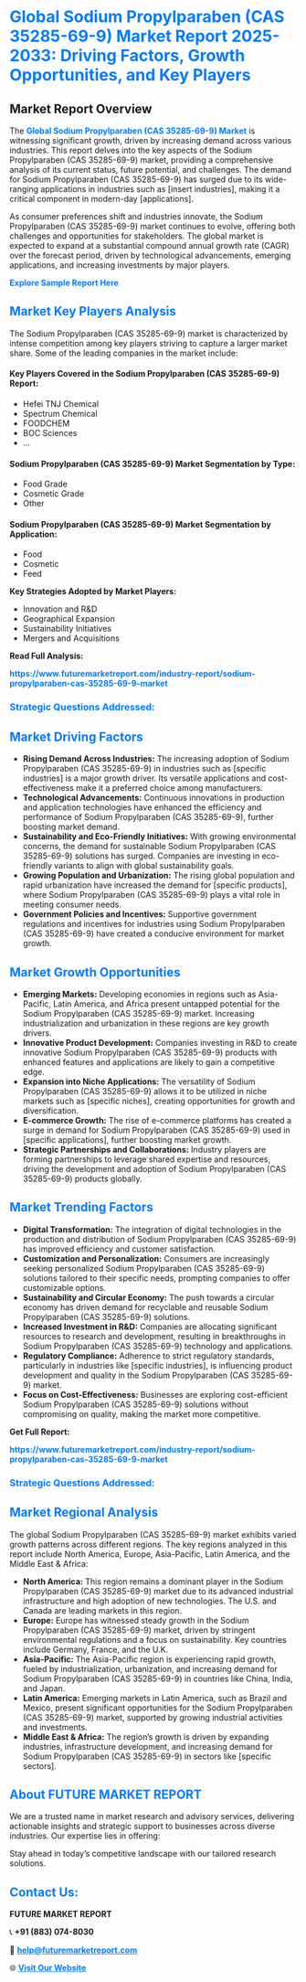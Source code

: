 <h1 style="color: #007BFF;">Global Sodium Propylparaben (CAS 35285-69-9) Market Report 2025-2033: Driving Factors, Growth Opportunities, and Key Players</h1>

<section id="overview">
<h2>Market Report Overview</h2>
<p>The <a href="https://www.futuremarketreport.com/industry-report/sodium-propylparaben-cas-35285-69-9-market" style="color: #007BFF; text-decoration: none;"><strong>Global Sodium Propylparaben (CAS 35285-69-9) Market</strong></a> is witnessing significant growth, driven by increasing demand across various industries. This report delves into the key aspects of the Sodium Propylparaben (CAS 35285-69-9) market, providing a comprehensive analysis of its current status, future potential, and challenges. The demand for Sodium Propylparaben (CAS 35285-69-9) has surged due to its wide-ranging applications in industries such as [insert industries], making it a critical component in modern-day [applications].</p>
<p>As consumer preferences shift and industries innovate, the Sodium Propylparaben (CAS 35285-69-9) market continues to evolve, offering both challenges and opportunities for stakeholders. The global market is expected to expand at a substantial compound annual growth rate (CAGR) over the forecast period, driven by technological advancements, emerging applications, and increasing investments by major players.</p>
</section>

<section id="overview">
<p><a href="https://www.futuremarketreport.com/request-sample/reportId=91202" style="color: #007BFF; text-decoration: none;"><strong>Explore Sample Report Here</strong></a></p>
</section>

<section id="key-players">
<h2 style="color: #007BFF;">Market Key Players Analysis</h2>
<p>The Sodium Propylparaben (CAS 35285-69-9) market is characterized by intense competition among key players striving to capture a larger market share. Some of the leading companies in the market include:</p>
<h4>Key Players Covered in the Sodium Propylparaben (CAS 35285-69-9) Report:</h4>
<ul><li>Hefei TNJ Chemical</li><li>Spectrum Chemical</li><li>FOODCHEM</li><li>BOC Sciences</li><li>...</li></ul>
<h4>Sodium Propylparaben (CAS 35285-69-9) Market Segmentation by Type:</h4>
<ul><li>Food Grade</li><li>Cosmetic Grade</li><li>Other</li></ul>

<h4>Sodium Propylparaben (CAS 35285-69-9) Market Segmentation by Application:</h4>
<ul><li>Food</li><li>Cosmetic</li><li>Feed</li></ul>
<p><strong>Key Strategies Adopted by Market Players:</strong></p>
<ul>
<li>Innovation and R&D</li>
<li>Geographical Expansion</li>
<li>Sustainability Initiatives</li>
<li>Mergers and Acquisitions</li>
</ul>
</section>

<section>
<p><strong>Read Full Analysis: </strong></p><a href="https://www.futuremarketreport.com/industry-report/sodium-propylparaben-cas-35285-69-9-market" style="color: #007BFF; text-decoration: none;"><strong>https://www.futuremarketreport.com/industry-report/sodium-propylparaben-cas-35285-69-9-market</strong></a>
<h3 style="color: #007BFF;">Strategic Questions Addressed:</h3>
</section>

<section id="driving-factors">
<h2 style="color: #007BFF;">Market Driving Factors</h2>
<ul>
<li><strong>Rising Demand Across Industries:</strong> The increasing adoption of Sodium Propylparaben (CAS 35285-69-9) in industries such as [specific industries] is a major growth driver. Its versatile applications and cost-effectiveness make it a preferred choice among manufacturers.</li>
<li><strong>Technological Advancements:</strong> Continuous innovations in production and application technologies have enhanced the efficiency and performance of Sodium Propylparaben (CAS 35285-69-9), further boosting market demand.</li>
<li><strong>Sustainability and Eco-Friendly Initiatives:</strong> With growing environmental concerns, the demand for sustainable Sodium Propylparaben (CAS 35285-69-9) solutions has surged. Companies are investing in eco-friendly variants to align with global sustainability goals.</li>
<li><strong>Growing Population and Urbanization:</strong> The rising global population and rapid urbanization have increased the demand for [specific products], where Sodium Propylparaben (CAS 35285-69-9) plays a vital role in meeting consumer needs.</li>
<li><strong>Government Policies and Incentives:</strong> Supportive government regulations and incentives for industries using Sodium Propylparaben (CAS 35285-69-9) have created a conducive environment for market growth.</li>
</ul>
</section>

<section id="growth-opportunities">
<h2 style="color: #007BFF;">Market Growth Opportunities</h2>
<ul>
<li><strong>Emerging Markets:</strong> Developing economies in regions such as Asia-Pacific, Latin America, and Africa present untapped potential for the Sodium Propylparaben (CAS 35285-69-9) market. Increasing industrialization and urbanization in these regions are key growth drivers.</li>
<li><strong>Innovative Product Development:</strong> Companies investing in R&D to create innovative Sodium Propylparaben (CAS 35285-69-9) products with enhanced features and applications are likely to gain a competitive edge.</li>
<li><strong>Expansion into Niche Applications:</strong> The versatility of Sodium Propylparaben (CAS 35285-69-9) allows it to be utilized in niche markets such as [specific niches], creating opportunities for growth and diversification.</li>
<li><strong>E-commerce Growth:</strong> The rise of e-commerce platforms has created a surge in demand for Sodium Propylparaben (CAS 35285-69-9) used in [specific applications], further boosting market growth.</li>
<li><strong>Strategic Partnerships and Collaborations:</strong> Industry players are forming partnerships to leverage shared expertise and resources, driving the development and adoption of Sodium Propylparaben (CAS 35285-69-9) products globally.</li>
</ul>
</section>

<section id="trending-factors">
<h2 style="color: #007BFF;">Market Trending Factors</h2>
<ul>
<li><strong>Digital Transformation:</strong> The integration of digital technologies in the production and distribution of Sodium Propylparaben (CAS 35285-69-9) has improved efficiency and customer satisfaction.</li>
<li><strong>Customization and Personalization:</strong> Consumers are increasingly seeking personalized Sodium Propylparaben (CAS 35285-69-9) solutions tailored to their specific needs, prompting companies to offer customizable options.</li>
<li><strong>Sustainability and Circular Economy:</strong> The push towards a circular economy has driven demand for recyclable and reusable Sodium Propylparaben (CAS 35285-69-9) solutions.</li>
<li><strong>Increased Investment in R&D:</strong> Companies are allocating significant resources to research and development, resulting in breakthroughs in Sodium Propylparaben (CAS 35285-69-9) technology and applications.</li>
<li><strong>Regulatory Compliance:</strong> Adherence to strict regulatory standards, particularly in industries like [specific industries], is influencing product development and quality in the Sodium Propylparaben (CAS 35285-69-9) market.</li>
<li><strong>Focus on Cost-Effectiveness:</strong> Businesses are exploring cost-efficient Sodium Propylparaben (CAS 35285-69-9) solutions without compromising on quality, making the market more competitive.</li>
</ul>
</section>

<section>
<p><strong>Get Full Report: </strong></p><a href="https://www.futuremarketreport.com/industry-report/sodium-propylparaben-cas-35285-69-9-market" style="color: #007BFF; text-decoration: none;"><strong>https://www.futuremarketreport.com/industry-report/sodium-propylparaben-cas-35285-69-9-market</strong></a>
<h3 style="color: #007BFF;">Strategic Questions Addressed:</h3>
</section>


<section id="regional-analysis">
<h2 style="color: #007BFF;">Market Regional Analysis</h2>
<p>The global Sodium Propylparaben (CAS 35285-69-9) market exhibits varied growth patterns across different regions. The key regions analyzed in this report include North America, Europe, Asia-Pacific, Latin America, and the Middle East & Africa:</p>
<ul>
<li><strong>North America:</strong> This region remains a dominant player in the Sodium Propylparaben (CAS 35285-69-9) market due to its advanced industrial infrastructure and high adoption of new technologies. The U.S. and Canada are leading markets in this region.</li>
<li><strong>Europe:</strong> Europe has witnessed steady growth in the Sodium Propylparaben (CAS 35285-69-9) market, driven by stringent environmental regulations and a focus on sustainability. Key countries include Germany, France, and the U.K.</li>
<li><strong>Asia-Pacific:</strong> The Asia-Pacific region is experiencing rapid growth, fueled by industrialization, urbanization, and increasing demand for Sodium Propylparaben (CAS 35285-69-9) in countries like China, India, and Japan.</li>
<li><strong>Latin America:</strong> Emerging markets in Latin America, such as Brazil and Mexico, present significant opportunities for the Sodium Propylparaben (CAS 35285-69-9) market, supported by growing industrial activities and investments.</li>
<li><strong>Middle East & Africa:</strong> The region’s growth is driven by expanding industries, infrastructure development, and increasing demand for Sodium Propylparaben (CAS 35285-69-9) in sectors like [specific sectors].</li>
</ul>
</section>

<footer>
<h2 style="color: #007BFF;">About FUTURE MARKET REPORT</h2>
<p>We are a trusted name in market research and advisory services, delivering actionable insights and strategic support to businesses across diverse industries. Our expertise lies in offering:</p>

<p>Stay ahead in today’s competitive landscape with our tailored research solutions.</p>

<h2 style="color: #007BFF;">Contact Us:</h2>
<p><strong>FUTURE MARKET REPORT</strong></p>
<p>📞 <strong>+91 (883) 074-8030</strong></p>
<p>📧 <strong><a href="mailto:help@futuremarketreport.com" style="color: #007BFF;">help@futuremarketreport.com</a></strong></p>
<p>🌐 <strong><a href="https://www.futuremarketreport.com/" style="color: #007BFF;">Visit Our Website</a></strong></p>
</footer>